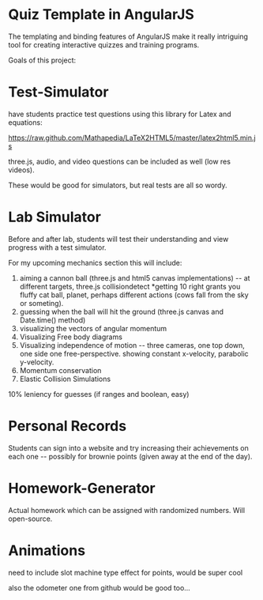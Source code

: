 Quiz Template in AngularJS
==========================


The templating and binding features of AngularJS make it really intriguing tool for creating interactive quizzes and training programs.



Goals of this project:

Test-Simulator
=============

have students practice test questions using this library for Latex and equations:

https://raw.github.com/Mathapedia/LaTeX2HTML5/master/latex2html5.min.js


three.js, audio, and video questions can be included as well (low res videos).

These would be good for simulators, but real tests are all so wordy.


Lab Simulator
=============

Before and after lab, students will test their understanding and view progress with a test simulator.

For my upcoming mechanics section this will include:

1. aiming a cannon ball (three.js and html5 canvas implementations) -- at different targets, three.js collisiondetect
  *getting 10 right grants you fluffy cat ball, planet, perhaps different actions (cows fall from the sky or someting).
2. guessing when the ball will hit the ground (three.js canvas and Date.time() method)
3. visualizing the vectors of angular momentum
4. Visualizing Free body diagrams
5. Visualizing independence of motion -- three cameras, one top down, one side one free-perspective. showing constant x-velocity, parabolic y-velocity.
6. Momentum conservation
7. Elastic Collision Simulations

10% leniency for guesses (if ranges and boolean, easy)


Personal Records
===============

Students can sign into a website and try increasing their achievements on each one -- possibly for brownie points (given away at the end of the day).

Homework-Generator
=================

Actual homework which can be assigned with randomized numbers.  Will open-source.





Animations
==========

need to include slot machine type effect for points, would be super cool

also the odometer one from github would be good too...

